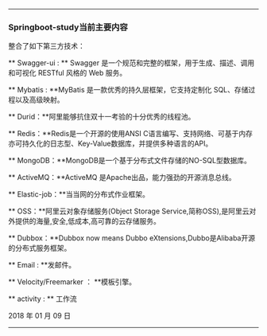 
_ _ _
### Springboot-study当前主要内容
整合了如下第三方技术：

** Swagger-ui : ** Swagger 是一个规范和完整的框架，用于生成、描述、调用和可视化 RESTful 风格的 Web 服务。

** Mybatis : **MyBatis 是一款优秀的持久层框架，它支持定制化 SQL、存储过程以及高级映射。

** Durid：**阿里能够抗住双十一考验的十分优秀的线程池。

** Redis：**Redis是一个开源的使用ANSI C语言编写、支持网络、可基于内存亦可持久化的日志型、Key-Value数据库，并提供多种语言的API。

** MongoDB：**MongoDB是一个基于分布式文件存储的NO-SQL型数据库。

** ActiveMQ：**ActiveMQ 是Apache出品，能力强劲的开源消息总线。

** Elastic-job：**当当网的分布式作业框架。

** OSS：**阿里云对象存储服务(Object Storage Service,简称OSS),是阿里云对外提供的海量,安全,低成本,高可靠的云存储服务。

** Dubbox：**Dubbox now means Dubbo eXtensions,Dubbo是Alibaba开源的分布式服务框架。

** Email : **发邮件。

** Velocity/Freemarker ： **模板引擎。

** activity : ** 工作流

2018 年 01 月 09 日
_ _ _